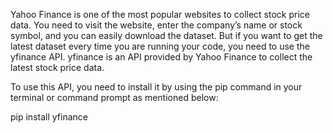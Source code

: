 Yahoo Finance is one of the most popular websites to collect stock price data. You need to visit the website,
enter the company’s name or stock symbol, and you can easily download the dataset. 
But if you want to get the latest dataset every time you are running your code, you need to use the yfinance API. 
yfinance is an API provided by Yahoo Finance to collect the latest stock price data.


To use this API, you need to install it by using the pip command in your terminal or command prompt as mentioned below:

pip install yfinance
